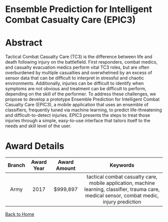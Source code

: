 
Ensemble Prediction for Intelligent Combat Casualty Care (EPIC3)
================================================================

# Abstract


Tactical Combat Casualty Care (TC3) is the difference between life and death following injury on the battlefield. First responders, combat medics, and casualty evacuation medics perform vital TC3 roles, but are often overburdened by multiple casualties and overwhelmed by an excess of sensor data that can be difficult to interpret in stressful and chaotic environments. Additionally, injuries can be difficult to identify when symptoms are not obvious and treatment can be difficult to perform, depending on the skill of the performer. To address these challenges, we propose to develop a prototype Ensemble Prediction for Intelligent Combat Casualty Care (EPIC3), a mobile application that uses an ensemble of classifiers, frequently tuned via machine learning, to predict life-threatening and difficult-to-detect injuries. EPIC3 presents the steps to treat those injuries through a simple, easy-to-use interface that tailors itself to the needs and skill level of the user.  

# Award Details

|Branch|Award Year|Award Amount|Keywords|
| :---: | :---: | :---: | :---: |
|Army|2017|$999,897|tactical combat casualty care, mobile application, machine learning, classifier, trauma care, medical sensor, combat medic, injury prediction|
  
  


[Back to Home](https://github.com/chrischow/dod_sbir_awards/Reports/CC/#1088)